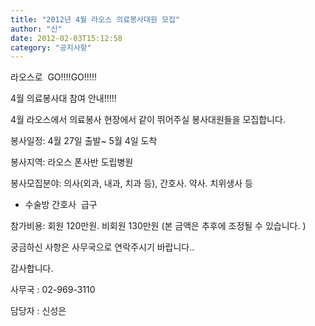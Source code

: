```yaml
---
title: "2012년 4월 라오스 의료봉사대원 모집"
author: "신"
date: 2012-02-03T15:12:58
category: "공지사항"
---
```


라오스로  GO!!!!GO!!!!!

4월 의료봉사대 참여 안내!!!!!

4월 라오스에서 의료봉사 현장에서 같이 뛰어주실 봉사대원들을 모집합니다.

봉사일정: 4월 27일 출발~ 5월 4일 도착

봉사지역: 라오스 폰사반 도립병원

봉사모집분야: 의사(외과, 내과, 치과 등), 간호사. 약사. 치위생사 등

* 수술방 간호사  급구

참가비용: 회원 120만원. 비회원 130만원 (본 금액은 추후에 조정될 수 있습니다. )

궁금하신 사항은 사무국으로 연락주시기 바랍니다..

감사합니다.

사무국 : 02-969-3110

담당자 : 신성은

